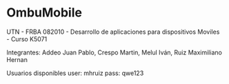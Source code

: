 # OmbuMobile

UTN - FRBA 082010 - Desarrollo de aplicaciones para dispositivos Moviles - Curso K5071

Integrantes: Addeo Juan Pablo, Crespo Martin, Melul Iván, Ruiz Maximiliano Hernan

Usuarios disponibles
user: mhruiz
pass: qwe123

